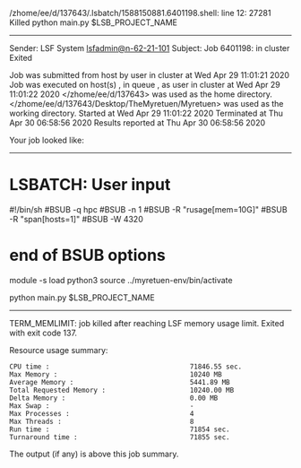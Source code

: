 /zhome/ee/d/137643/.lsbatch/1588150881.6401198.shell: line 12: 27281 Killed                  python main.py $LSB_PROJECT_NAME

------------------------------------------------------------
Sender: LSF System <lsfadmin@n-62-21-101>
Subject: Job 6401198: <NNAgent1NN-Selfplay-50-weighted> in cluster <dcc> Exited

Job <NNAgent1NN-Selfplay-50-weighted> was submitted from host <n-62-27-20> by user <s183905> in cluster <dcc> at Wed Apr 29 11:01:21 2020
Job was executed on host(s) <n-62-21-101>, in queue <hpc>, as user <s183905> in cluster <dcc> at Wed Apr 29 11:01:22 2020
</zhome/ee/d/137643> was used as the home directory.
</zhome/ee/d/137643/Desktop/TheMyretuen/Myretuen> was used as the working directory.
Started at Wed Apr 29 11:01:22 2020
Terminated at Thu Apr 30 06:58:56 2020
Results reported at Thu Apr 30 06:58:56 2020

Your job looked like:

------------------------------------------------------------
# LSBATCH: User input
#!/bin/sh
#BSUB -q hpc
#BSUB -n 1
#BSUB -R "rusage[mem=10G]"
#BSUB -R "span[hosts=1]"
#BSUB -W 4320
# end of BSUB options

module -s load python3
source ../myretuen-env/bin/activate

python main.py $LSB_PROJECT_NAME


------------------------------------------------------------

TERM_MEMLIMIT: job killed after reaching LSF memory usage limit.
Exited with exit code 137.

Resource usage summary:

    CPU time :                                   71846.55 sec.
    Max Memory :                                 10240 MB
    Average Memory :                             5441.89 MB
    Total Requested Memory :                     10240.00 MB
    Delta Memory :                               0.00 MB
    Max Swap :                                   -
    Max Processes :                              4
    Max Threads :                                8
    Run time :                                   71854 sec.
    Turnaround time :                            71855 sec.

The output (if any) is above this job summary.


